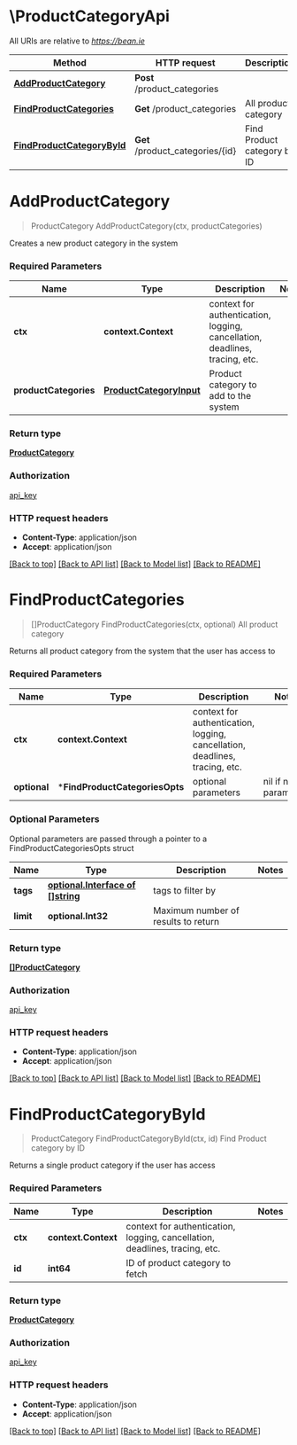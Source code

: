 # \ProductCategoryApi

All URIs are relative to *https://bean.ie*

Method | HTTP request | Description
------------- | ------------- | -------------
[**AddProductCategory**](ProductCategoryApi.md#AddProductCategory) | **Post** /product_categories | 
[**FindProductCategories**](ProductCategoryApi.md#FindProductCategories) | **Get** /product_categories | All product category
[**FindProductCategoryById**](ProductCategoryApi.md#FindProductCategoryById) | **Get** /product_categories/{id} | Find Product category by ID


# **AddProductCategory**
> ProductCategory AddProductCategory(ctx, productCategories)


Creates a new product category in the system

### Required Parameters

Name | Type | Description  | Notes
------------- | ------------- | ------------- | -------------
 **ctx** | **context.Context** | context for authentication, logging, cancellation, deadlines, tracing, etc.
  **productCategories** | [**ProductCategoryInput**](ProductCategoryInput.md)| Product category to add to the system | 

### Return type

[**ProductCategory**](ProductCategory.md)

### Authorization

[api_key](../README.md#api_key)

### HTTP request headers

 - **Content-Type**: application/json
 - **Accept**: application/json

[[Back to top]](#) [[Back to API list]](../README.md#documentation-for-api-endpoints) [[Back to Model list]](../README.md#documentation-for-models) [[Back to README]](../README.md)

# **FindProductCategories**
> []ProductCategory FindProductCategories(ctx, optional)
All product category

Returns all product category from the system that the user has access to

### Required Parameters

Name | Type | Description  | Notes
------------- | ------------- | ------------- | -------------
 **ctx** | **context.Context** | context for authentication, logging, cancellation, deadlines, tracing, etc.
 **optional** | ***FindProductCategoriesOpts** | optional parameters | nil if no parameters

### Optional Parameters
Optional parameters are passed through a pointer to a FindProductCategoriesOpts struct

Name | Type | Description  | Notes
------------- | ------------- | ------------- | -------------
 **tags** | [**optional.Interface of []string**](string.md)| tags to filter by | 
 **limit** | **optional.Int32**| Maximum number of results to return | 

### Return type

[**[]ProductCategory**](ProductCategory.md)

### Authorization

[api_key](../README.md#api_key)

### HTTP request headers

 - **Content-Type**: application/json
 - **Accept**: application/json

[[Back to top]](#) [[Back to API list]](../README.md#documentation-for-api-endpoints) [[Back to Model list]](../README.md#documentation-for-models) [[Back to README]](../README.md)

# **FindProductCategoryById**
> ProductCategory FindProductCategoryById(ctx, id)
Find Product category by ID

Returns a single product category if the user has access

### Required Parameters

Name | Type | Description  | Notes
------------- | ------------- | ------------- | -------------
 **ctx** | **context.Context** | context for authentication, logging, cancellation, deadlines, tracing, etc.
  **id** | **int64**| ID of product category to fetch | 

### Return type

[**ProductCategory**](ProductCategory.md)

### Authorization

[api_key](../README.md#api_key)

### HTTP request headers

 - **Content-Type**: application/json
 - **Accept**: application/json

[[Back to top]](#) [[Back to API list]](../README.md#documentation-for-api-endpoints) [[Back to Model list]](../README.md#documentation-for-models) [[Back to README]](../README.md)


